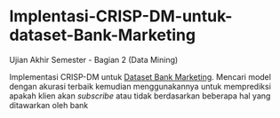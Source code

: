 # Implentasi-CRISP-DM-untuk-dataset-Bank-Marketing
Ujian Akhir Semester - Bagian 2 (Data Mining)

Implementasi CRISP-DM untuk [Dataset Bank Marketing](https://archive.ics.uci.edu/ml/datasets/Bank+Marketing). Mencari model dengan akurasi terbaik kemudian menggunakannya untuk memprediksi apakah klien akan _subscribe_ atau tidak berdasarkan beberapa hal yang ditawarkan oleh bank
